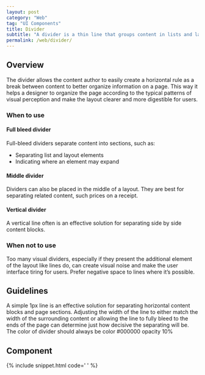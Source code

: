 ```yaml
---
layout: post
category: "Web"
tag: "UI Components"
title: Divider
subtitle: "A divider is a thin line that groups content in lists and layouts."
permalink: /web/divider/
---
```


## Overview

The divider allows the content author to easily create a horizontal rule as a break between content to better organize information on a page. This way it helps a designer to organize the page according to the typical patterns of visual perception and make the layout clearer and more digestible for users.

### When to use

#### Full bleed divider
Full-bleed dividers separate content into sections, such as:
- Separating list and layout elements
- Indicating where an element may expand

#### Middle divider
Dividers can also be placed in the middle of a layout. They are best for separating related content, such prices on a receipt.

#### Vertical divider
A vertical line often is an effective solution for separating side by side content blocks.

### When not to use
Too many visual dividers, especially if they present the additional element of the layout like lines do, can create visual noise and make the user interface tiring for users. Prefer negative space to lines where it’s possible.

## Guidelines

A simple 1px line is an effective solution for separating horizontal content blocks and page sections. 
Adjusting the width of the line to either match the width of the surrounding content or allowing the line to fully bleed to the ends of the page can determine just how decisive the separating will be.
The color of divider should always be color #000000 opacity 10%

## Component

{% include snippet.html code='
<paste snippet here>
' %}
